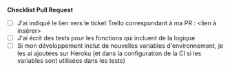 **Checklist Pull Request**

- [ ] J'ai indiqué le lien vers le ticket Trello correspondant à ma PR : <lien à insérer>
- [ ] J'ai écrit des tests pour les fonctions qui incluent de la logique
- [ ] Si mon développement inclut de nouvelles variables d'environnement, je les ai ajoutées sur Heroku (et dans la configuration de la CI si les variables sont utilisées dans les tests)
